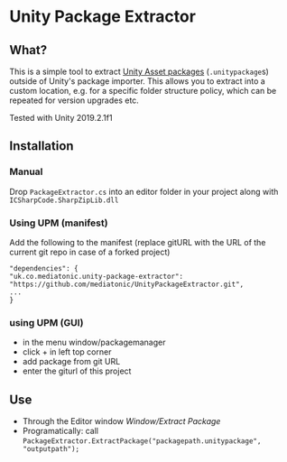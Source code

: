 # Unity Package Extractor

## What?

This is a simple tool to extract [Unity Asset packages](https://docs.unity3d.com/Manual/AssetPackages.html) (`.unitypackage`s) outside of Unity's package importer. This allows you to extract into a custom location, e.g. for a specific folder structure policy, which can be repeated for version upgrades etc.

Tested with Unity 2019.2.1f1

## Installation

### Manual

Drop `PackageExtractor.cs` into an editor folder in your project along with `ICSharpCode.SharpZipLib.dll`

### Using UPM (manifest)

Add the following to the manifest (replace gitURL with the URL of the current git repo in case of a forked project)

	"dependencies": {
	"uk.co.mediatonic.unity-package-extractor": "https://github.com/mediatonic/UnityPackageExtractor.git",
	...
	}
	

### using UPM (GUI)

* in the menu window/packagemanager
* click + in left top corner
* add package from git URL
* enter the giturl of this project


## Use

* Through the Editor window *Window/Extract Package*
* Programatically: call `PackageExtractor.ExtractPackage("packagepath.unitypackage", "outputpath");`

